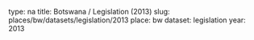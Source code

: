 type: na
title: Botswana / Legislation (2013)
slug: places/bw/datasets/legislation/2013
place: bw
dataset: legislation
year: 2013
